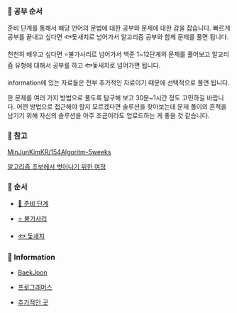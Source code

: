 ### 🐋 공부 순서

준비 단계를 통해서 해당 언어의 문법에 대한 공부와 문제에 대한 감을 잡습니다. 빠르게 공부를 끝내고 싶다면 🐟돛새치로 넘어가서 알고리즘 공부와 함께 문제를 풀면 됩니다.

천천히 배우고 싶다면 ⭐️불가사리로 넘어가서 백준 1~12단계의 문제를 풀어보고 알고리즘 유형에 대해서 공부를 하고 🐟돛새치로 넘어가면 됩니다.

information에 있는 자료들은 전부 추가적인 자료이기 때문에 선택적으로 풀면 됩니다.

한 문제를 여러 가지 방법으로 풀도록 탐구해 보고 30분~1시간 정도 고민하길 바랍니다. 어떤 방법으로 접근해야 할지 모르겠다면 솔루션을 찾아보는데 문제 풀이의 흔적을 남기기 위해 자신의 솔루션을 아주 조금이라도 업로드하는 게 좋을 것 같습니다.

### 🐢 참고
[MinJunKimKR/154Algoritm-5weeks](https://github.com/MinJunKimKR/154Algoritm-5weeks)

[알고리즘 초보에서 벗어나기 위한 여정](https://claudiajkang.medium.com/%EC%95%8C%EA%B3%A0%EB%A6%AC%EC%A6%98-%EC%B4%88%EB%B3%B4%EC%97%90%EC%84%9C-%EB%B2%97%EC%96%B4%EB%82%98%EA%B8%B0-%EC%9C%84%ED%95%9C-%EC%97%AC%EC%A0%95-1ffb6bdfec6b)

### 🐬 순서

- [🐋 준비 단계](https://www.notion.so/b362d4dfd1c540ca9753f46eb6ffcf49)

- [⭐️ 불가사리](https://www.notion.so/31702d58ccc3465fb340f7fad52d430b)

- [🐟 돛새치](https://www.notion.so/8d9ad39e988f40a787b31b7c8a88890c)

### 🦭 Information

- [BaekJoon](https://www.notion.so/BaekJoon-59d71a3cdb02471088373629d1d6a1e3)

- [프로그래머스](https://www.notion.so/6e8de2d9b3da49e4934d43dee37399bb)

- [추가적인 곳](https://www.notion.so/2aa100ab8b254b1185eed2d67bbe81ad)
